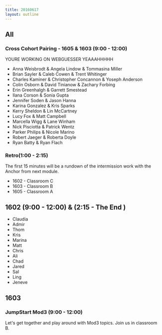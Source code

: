 ```yaml
---
title: 20160617
layout: outline
---
```


## All
### Cross Cohort Pairing - 1605 & 1603 (9:00 - 12:00)

YOURE WORKING ON WEBGUESSER YEAAAHHHHH

* Anna Weisbrodt & Angela Lindow & Tommasina Miller
* Brian Sayler & Caleb Cowen & Trent Whitinger
* Charles Kaminer & Christopher Concannon & Yoseph Anderson
* Colin Osborn & David Tinianow & Zachary Forbing
* Erin Greenhalgh & Garrett Smestead
* Ilana Corson & Sonia Gupta
* Jennifer Soden & Jason Hanna
* Karina Gonzalez & Kris Sparks
* Kerry Sheldon & Lin McCartney
* Lucy Fox & Matt Campbell
* Marcella Wigg & Lane Winham
* Nick Pisciotta & Patrick Wentz
* Parker Philips & Nicole Marino
* Robert Jaeger & Roberta Doyle
* Ryan Batty & Ryan Flach

### Retro(1:00 - 2:15)

The first 15 minutes will be a rundown of the intermission work with the Anchor from next module.

* 1602 - Classroom C
* 1603 - Classroom B
* 1605 - Classroom A

## 1602 (9:00 - 12:00) & (2:15 - The End )

* Claudia
* Admir
* Thom
* Kris
* Marina
* Matt
* Chris
* Ali
* Chad
* Jared
* Sal
* Ling
* Jeneve

## 1603

### JumpStart Mod3 (9:00 - 12:00)

Let's get together and play around with Mod3 topics. Join us in classroom B.
